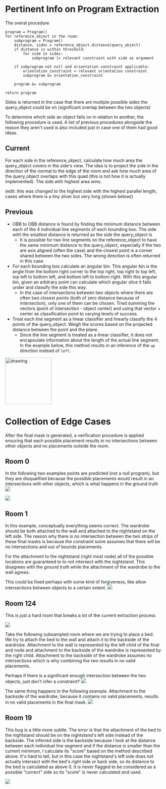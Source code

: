 # Pertinent Info on Program Extraction 
The overal procedure 
```
program = Program()
for reference_object in the room:
    subprogram = Program()
    distance, sides = reference_object.distance(query_object)
    if distance is within threshold:
        for side in sides: 
            subprogram |= relevant constraint with side as argument
    
    if subprogram not null and orientation constraint applicable:
        orientation_constraint = relevant orientation constraint 
        subprogram &= orientation_constraint
    
    program &= subprogram

return program
```
Sides is returned in the case that there are multiple possible sides the query_object could be on (significant overlap between the two objects) 

To determine which side an object falls on in relation to another, the following procedure is used. A list of previous procedures alongside the reason they aren't used is also included just in case one of them had good ideas. 

## Current
For each side in the reference_object, calculate how much area the query_object covers in the side's view. The idea is to project the side in the direction of the normal to the edge of the room and ask how much area of the query_object overlaps with this quad (this is not how it is actually implemented). The side with highest area wins. 

(edit: this was changed to the highest side with the highest parallel length, cases where there is a tiny sliver but very long (shown below))

## Previous 
- OBB to OBB distance is found by finding the minimum distance between each of the 4 individual line segments of each bounding box. The side with the smallest distance is returned as the side the query_object is 
    - It is possible for two line segments on the reference_object to have the same minimum distance to the query_object, especially if the two are axis aligned (often the case) and the closest point is a corner shared between the two sides. The wrong direction is often returned in this case
- For each bounding box calculate an angular bin. This angular bin is the angle from the bottom right corner to the top right, top right to top left, top left to bottom left, and bottom left to bottom right. With this angular bin, given an arbitrary point can calculate which angular slice it falls under and classify the side this way.  
    - In the case of intersections between two objects where there are often two closest points (both of zero distance because of intersection), only one of them can be chosen. Tried summing the vectors (point of intersection - object center) and using that vector + center as classification point to varying levels of success. 
- Treat each line segment as a linear classifier and linearly classify the 4 points of the query_object. Weigh the scores based on the projected distance between the point and the plane. 
    - Since the line segment is treated as a linear classifier, it does not encapsulate information about the length of the actual line segment. In the example below, this method results in an inference of the `up` direction instead of `left`. 

<img src="diagrams/nightstand_wardrobe_example.png" alt="drawing" width="150"/>

# Collection of Edge Cases 
After the final mask is generated, a verification procedure is applied ensuring that each possible placement results in no intersections between other objects and no placements outside the room. 

## Room 0 
In the following two examples points are predicted (not a null program), but they are disqualified because the possible placements would result in an intersections with other objects, which is what happens in the ground truth 
![](diagrams/room_0_ex1.png)

![](diagrams/room_0_ex2.png)

## Room 1
In this example, conceptually everything seems correct. The wardrobe should be both attached to the wall and attached to the nightstand on the left side. The reason why there is no intersection between the two strips of these final masks is because the constraint solve assumes that there will be no intersections and out of bounds placements. 

For the attachment to the nightstand (right most node) all of the possible locations are guaranteed to to not intersect with the nightstand. This disagrees with the ground truth while the attachment of the wardrobe to the wall agrees. 

This could be fixed perhaps with some kind of forgiveness, like allow intersections between objects to a certain extent. 
![](diagrams/room_1_ex1.png)

## Room 124
This is just a hard room that breaks a lot of the current extraction process 

![](diagrams/room_124.png)

Take the following subsampled room where we are trying to place a bed. We try to attach the bed to the wall and attach it to the backside of the wardrobe. Attachment to the wall is represented by the left child of the final and node and attachment to the backside of the wardrobe is represented by the right child. Attachment to the backside of the wardrobe assumes no intersections which is why combining the two results in no valid placements. 

Perhaps if there is a significant enough intersection between the two objects, just don't infer a constraint? 
![](diagrams/room_124_ex1.png)

The same thing happens in the following example. Attachment to the backside of the wardrobe, because it contains no valid placements, results in no valid placements in the final mask. 
![](diagrams/room_124_ex2.png)

## Room 19
This bug is a little more subtle. The error is that the attachment of the bed to the nightstand should be on the nightstand's left side instead of the backside. The inferred side is the backside because I look at the distance between each individual line segment and if the distance is smaller than the current minimum, I calculate its "score" based on the method described above. It's hard to tell, but in this case the nightstand's left side does not actually intersect with the bed's right side or back side, so its distance to the bed is calculated as above 0. It is never flagged to be considered as a possible "correct" side so its "score" is never calculated and used. 

![](diagrams/room_19_ex1.png)